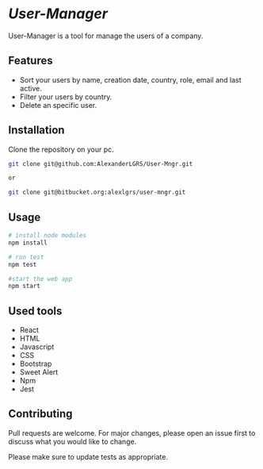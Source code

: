 # _User-Manager_

User-Manager is a tool for manage the users of a company.

## Features

- Sort your users by name, creation date, country, role, email and last active.
- Filter your users by country.
- Delete an specific user.

## Installation

Clone the repository on your pc.

```bash
git clone git@github.com:AlexanderLGRS/User-Mngr.git

or

git clone git@bitbucket.org:alexlgrs/user-mngr.git
```

## Usage

```bash
# install node modules
npm install

# run test
npm test

#start the web app
npm start
```

## Used tools
- React
- HTML
- Javascript
- CSS
- Bootstrap
- Sweet Alert
- Npm
- Jest
## Contributing

Pull requests are welcome. For major changes, please open an issue first to discuss what you would like to change.

Please make sure to update tests as appropriate.
